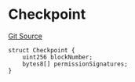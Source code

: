 # Checkpoint
[Git Source](https://github.com/llama-community/vertex-v1/blob/bebc34645ed954bf693ee3ddf5ddd21359ce35fc/src/utils/Structs.sol)


```solidity
struct Checkpoint {
    uint256 blockNumber;
    bytes8[] permissionSignatures;
}
```

